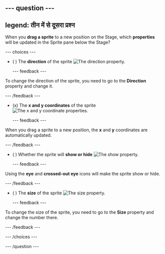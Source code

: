 --- question ---
---
legend: तीन में से दूसरा प्रश्न
---

When you **drag a sprite** to a new position on the Stage, which **properties** will be updated in the Sprite pane below the Stage?

--- choices ---

- ( ) The **direction** of the sprite ![The direction property.](images/direction.png)

  --- feedback ---

To change the direction of the sprite, you need to go to the **Direction** property and change it.

  --- /feedback ---

- (x) The **x and y coordinates** of the sprite ![The x and y coordinate properties.](images/coordinates.png)

  --- feedback ---

When you drag a sprite to a new position, the **x** and **y** coordinates are automatically updated.

  --- /feedback ---

- ( ) Whether the sprite will **show or hide** ![The show property.](images/visibility.png)

  --- feedback ---

Using the **eye** and **crossed-out eye** icons will make the sprite show or hide.

  --- /feedback ---

- ( ) The **size** of the sprite ![The size property.](images/size.png)

  --- feedback ---

To change the size of the sprite, you need to go to the **Size** property and change the number there.

  --- /feedback ---

--- /choices ---

--- /question ---
